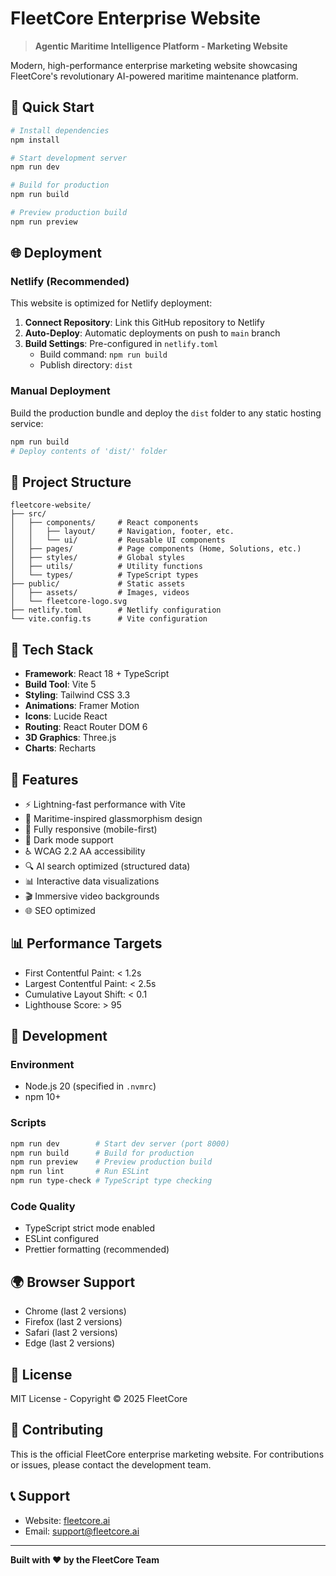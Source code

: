 # FleetCore Enterprise Website

> **Agentic Maritime Intelligence Platform - Marketing Website**

Modern, high-performance enterprise marketing website showcasing FleetCore's revolutionary AI-powered maritime maintenance platform.

## 🚀 Quick Start

```bash
# Install dependencies
npm install

# Start development server
npm run dev

# Build for production
npm run build

# Preview production build
npm run preview
```

## 🌐 Deployment

### Netlify (Recommended)

This website is optimized for Netlify deployment:

1. **Connect Repository**: Link this GitHub repository to Netlify
2. **Auto-Deploy**: Automatic deployments on push to `main` branch
3. **Build Settings**: Pre-configured in `netlify.toml`
   - Build command: `npm run build`
   - Publish directory: `dist`

### Manual Deployment

Build the production bundle and deploy the `dist` folder to any static hosting service:

```bash
npm run build
# Deploy contents of 'dist/' folder
```

## 📁 Project Structure

```
fleetcore-website/
├── src/
│   ├── components/     # React components
│   │   ├── layout/     # Navigation, footer, etc.
│   │   └── ui/         # Reusable UI components
│   ├── pages/          # Page components (Home, Solutions, etc.)
│   ├── styles/         # Global styles
│   ├── utils/          # Utility functions
│   └── types/          # TypeScript types
├── public/             # Static assets
│   ├── assets/         # Images, videos
│   └── fleetcore-logo.svg
├── netlify.toml        # Netlify configuration
└── vite.config.ts      # Vite configuration
```

## 🎨 Tech Stack

- **Framework**: React 18 + TypeScript
- **Build Tool**: Vite 5
- **Styling**: Tailwind CSS 3.3
- **Animations**: Framer Motion
- **Icons**: Lucide React
- **Routing**: React Router DOM 6
- **3D Graphics**: Three.js
- **Charts**: Recharts

## 🎯 Features

- ⚡ Lightning-fast performance with Vite
- 🎨 Maritime-inspired glassmorphism design
- 📱 Fully responsive (mobile-first)
- 🌙 Dark mode support
- ♿ WCAG 2.2 AA accessibility
- 🔍 AI search optimized (structured data)
- 📊 Interactive data visualizations
- 🎬 Immersive video backgrounds
- 🌐 SEO optimized

## 📊 Performance Targets

- First Contentful Paint: < 1.2s
- Largest Contentful Paint: < 2.5s
- Cumulative Layout Shift: < 0.1
- Lighthouse Score: > 95

## 🔧 Development

### Environment

- Node.js 20 (specified in `.nvmrc`)
- npm 10+

### Scripts

```bash
npm run dev        # Start dev server (port 8000)
npm run build      # Build for production
npm run preview    # Preview production build
npm run lint       # Run ESLint
npm run type-check # TypeScript type checking
```

### Code Quality

- TypeScript strict mode enabled
- ESLint configured
- Prettier formatting (recommended)

## 🌍 Browser Support

- Chrome (last 2 versions)
- Firefox (last 2 versions)
- Safari (last 2 versions)
- Edge (last 2 versions)

## 📝 License

MIT License - Copyright © 2025 FleetCore

## 🤝 Contributing

This is the official FleetCore enterprise marketing website. For contributions or issues, please contact the development team.

## 📞 Support

- Website: [fleetcore.ai](https://fleetcore.ai)
- Email: support@fleetcore.ai

---

**Built with ❤️ by the FleetCore Team**

